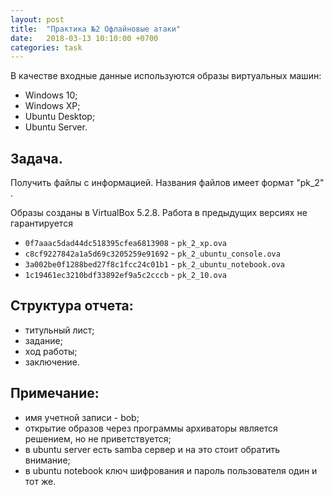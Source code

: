 ```yaml
---
layout: post
title:  "Практика №2 Офлайновые атаки"
date:   2018-03-13 10:10:00 +0700
categories: task
---
```


В качестве входные данные используются образы виртуальных машин:

* Windows 10;
* Windows XP;
* Ubuntu Desktop;
* Ubuntu Server.

## Задача.

Получить файлы с информацией. Названия файлов имеет формат "pk_2" .

Образы созданы в VirtualBox 5.2.8. Работа в предыдущих версиях не гарантируется

* `0f7aaac5dad44dc518395cfea6813908` - `pk_2_xp.ova`
* `c8cf9227842a1a5d69c3205259e91692` - `pk_2_ubuntu_console.ova`
* `3a002be0f1288bed27f8c1fcc24c01b1` - `pk_2_ubuntu_notebook.ova`
* `1c19461ec3210bdf33892ef9a5c2cccb` - `pk_2_10.ova`


## Структура отчета:

* титульный лист;
* задание;
* ход работы;
* заключение.

## Примечание:

* имя учетной записи - bob;
* открытие образов через программы архиваторы является решением, но не приветствуется;
* в ubuntu server есть samba сервер и на это стоит обратить внимание;
* в ubuntu notebook ключ шифрования и пароль пользователя один и тот же.
